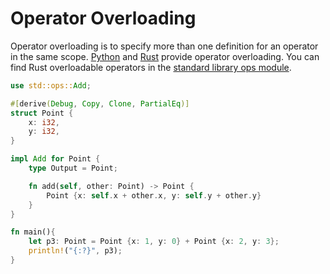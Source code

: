 # Operator Overloading

Operator overloading is to specify more than one definition for an operator in the same scope. [Python](https://www.programiz.com/python-programming/operator-overloading) and [Rust](https://doc.rust-lang.org/book/ch19-03-advanced-traits.html#default-generic-type-parameters-and-operator-overloading) provide operator overloading. You can find Rust overloadable operators in the [standard library ops module](https://doc.rust-lang.org/std/ops/index.html).


```rust runnable
use std::ops::Add;

#[derive(Debug, Copy, Clone, PartialEq)]
struct Point {
    x: i32,
    y: i32,
}

impl Add for Point {
    type Output = Point;

    fn add(self, other: Point) -> Point {
        Point {x: self.x + other.x, y: self.y + other.y}
    }
}

fn main(){
    let p3: Point = Point {x: 1, y: 0} + Point {x: 2, y: 3};
    println!("{:?}", p3);
}
```